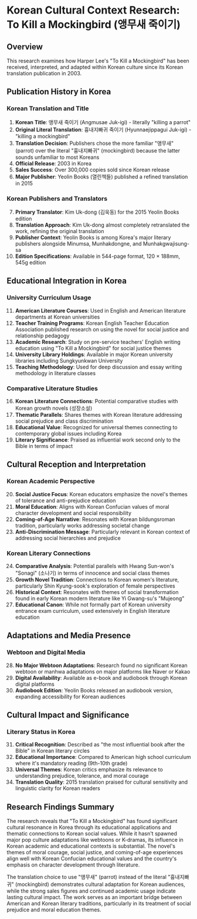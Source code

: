 # Korean Cultural Context Research: To Kill a Mockingbird (앵무새 죽이기)

## Overview
This research examines how Harper Lee's "To Kill a Mockingbird" has been received, interpreted, and adapted within Korean culture since its Korean translation publication in 2003.

## Publication History in Korea

### Korean Translation and Title
1. **Korean Title**: 앵무새 죽이기 (Angmusae Juk-igi) - literally "killing a parrot"
2. **Original Literal Translation**: 흉내지빠귀 죽이기 (Hyunnaejippagui Juk-igi) - "killing a mockingbird"
3. **Translation Decision**: Publishers chose the more familiar "앵무새" (parrot) over the literal "흉내지빠귀" (mockingbird) because the latter sounds unfamiliar to most Koreans
4. **Official Release**: 2003 in Korea
5. **Sales Success**: Over 300,000 copies sold since Korean release
6. **Major Publisher**: Yeolin Books (열린책들) published a refined translation in 2015

### Korean Publishers and Translators
7. **Primary Translator**: Kim Uk-dong (김욱동) for the 2015 Yeolin Books edition
8. **Translation Approach**: Kim Uk-dong almost completely retranslated the work, refining the original translation
9. **Publisher Context**: Yeolin Books is among Korea's major literary publishers alongside Minumsa, Munhakdongne, and Munhakgwajisung-sa
10. **Edition Specifications**: Available in 544-page format, 120 × 188mm, 545g edition

## Educational Integration in Korea

### University Curriculum Usage
11. **American Literature Courses**: Used in English and American literature departments at Korean universities
12. **Teacher Training Programs**: Korean English Teacher Education Association published research on using the novel for social justice and relationship pedagogy
13. **Academic Research**: Study on pre-service teachers' English writing education using "To Kill a Mockingbird" for social justice themes
14. **University Library Holdings**: Available in major Korean university libraries including Sungkyunkwan University
15. **Teaching Methodology**: Used for deep discussion and essay writing methodology in literature classes

### Comparative Literature Studies
16. **Korean Literature Connections**: Potential comparative studies with Korean growth novels (성장소설)
17. **Thematic Parallels**: Shares themes with Korean literature addressing social prejudice and class discrimination
18. **Educational Value**: Recognized for universal themes connecting to contemporary global issues including Korea
19. **Literary Significance**: Praised as influential work second only to the Bible in terms of impact

## Cultural Reception and Interpretation

### Korean Academic Perspective
20. **Social Justice Focus**: Korean educators emphasize the novel's themes of tolerance and anti-prejudice education
21. **Moral Education**: Aligns with Korean Confucian values of moral character development and social responsibility
22. **Coming-of-Age Narrative**: Resonates with Korean bildungsroman tradition, particularly works addressing societal change
23. **Anti-Discrimination Message**: Particularly relevant in Korean context of addressing social hierarchies and prejudice

### Korean Literary Connections
24. **Comparative Analysis**: Potential parallels with Hwang Sun-won's "Sonagi" (소나기) in terms of innocence and social class themes
25. **Growth Novel Tradition**: Connections to Korean women's literature, particularly Shin Kyung-sook's exploration of female perspectives
26. **Historical Context**: Resonates with themes of social transformation found in early Korean modern literature like Yi Gwang-su's "Mujeong"
27. **Educational Canon**: While not formally part of Korean university entrance exam curriculum, used extensively in English literature education

## Adaptations and Media Presence

### Webtoon and Digital Media
28. **No Major Webtoon Adaptations**: Research found no significant Korean webtoon or manhwa adaptations on major platforms like Naver or Kakao
29. **Digital Availability**: Available as e-book and audiobook through Korean digital platforms
30. **Audiobook Edition**: Yeolin Books released an audiobook version, expanding accessibility for Korean audiences

## Cultural Impact and Significance

### Literary Status in Korea
31. **Critical Recognition**: Described as "the most influential book after the Bible" in Korean literary circles
32. **Educational Importance**: Compared to American high school curriculum where it's mandatory reading (9th-10th grade)
33. **Universal Themes**: Korean critics emphasize its relevance to understanding prejudice, tolerance, and moral courage
34. **Translation Quality**: 2015 translation praised for cultural sensitivity and linguistic clarity for Korean readers

## Research Findings Summary

The research reveals that "To Kill a Mockingbird" has found significant cultural resonance in Korea through its educational applications and thematic connections to Korean social values. While it hasn't spawned major pop culture adaptations like webtoons or K-dramas, its influence in Korean academic and educational contexts is substantial. The novel's themes of moral courage, social justice, and coming-of-age experiences align well with Korean Confucian educational values and the country's emphasis on character development through literature.

The translation choice to use "앵무새" (parrot) instead of the literal "흉내지빠귀" (mockingbird) demonstrates cultural adaptation for Korean audiences, while the strong sales figures and continued academic usage indicate lasting cultural impact. The work serves as an important bridge between American and Korean literary traditions, particularly in its treatment of social prejudice and moral education themes.
